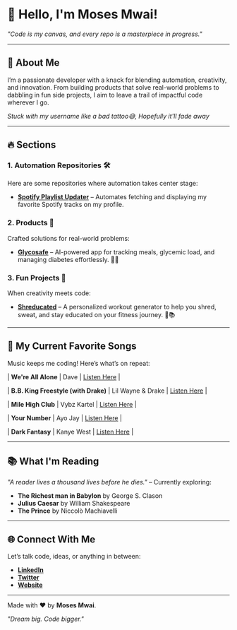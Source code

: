 # 👋 Hello, I'm Moses Mwai!

_"Code is my canvas, and every repo is a masterpiece in progress."_

---

## 🚀 About Me
I’m a passionate developer with a knack for blending automation, creativity, and innovation. From building products that solve real-world problems to dabbling in fun side projects, I aim to leave a trail of impactful code wherever I go.

_Stuck with my username like a bad tattoo😅, Hopefully it'll fade away_

---

## 🔥 Sections

### **1. Automation Repositories** 🛠️
Here are some repositories where automation takes center stage:
- [**Spotify Playlist Updater**](https://github.com/moses946/moses946) – Automates fetching and displaying my favorite Spotify tracks on my profile.
<!-- - [**GitHub Workflow Enhancer**](https://github.com/moses946/workflow-enhancer) – Boost your GitHub Actions with advanced workflows. -->

### **2. Products** 🚀
Crafted solutions for real-world problems:
<!-- - [**StockSasa**](https://github.com/moses946/stocksasa) – A mobile app for inventory management and sales tracking. -->
- [**Glycosafe**]() – AI-powered app for tracking meals, glycemic load, and managing diabetes effortlessly. 🍴🤖

### **3. Fun Projects** 🎉
When creativity meets code:
- [**Shreducated**](https://github.com/moses946/shreducated) – A personalized workout generator to help you shred, sweat, and stay educated on your fitness journey. 💪📚
<!-- - [**Kegel Counter**](https://github.com/username/kegel-counter) – A quirky app for pelvic floor exercises. -->

---

## 🎵 My Current Favorite Songs
Music keeps me coding! Here’s what’s on repeat:

<!-- start spotify -->
| **We're All Alone** | Dave | [Listen Here](https://open.spotify.com/track/22agj1ppHejR41cUyf7k6v) |
 
| **B.B. King Freestyle (with Drake)** | Lil Wayne & Drake | [Listen Here](https://open.spotify.com/track/6EW1fwOk4JHmTZKINZsyjB) |
 
| **Mile High Club** | Vybz Kartel | [Listen Here](https://open.spotify.com/track/4efivRH01IYzHcTyNJgg6E) |
 
| **Your Number** | Ayo Jay | [Listen Here](https://open.spotify.com/track/5J4FiKDJIdJ8AKx2gaWMt4) |
 
| **Dark Fantasy** | Kanye West | [Listen Here](https://open.spotify.com/track/7yNK27ZTpHew0c55VvIJgm) |
<!-- end spotify -->

---

## 📚 What I'm Reading
_"A reader lives a thousand lives before he dies."_ – Currently exploring:
- **The Richest man in Babylon** by George S. Clason
- **Julius Caesar** by William Shakespeare
- **The Prince** by Niccolò Machiavelli

---

## 🌐 Connect With Me
Let’s talk code, ideas, or anything in between:
- **[LinkedIn](https://linkedin.com/in/moses-mwai)**
- **[Twitter](https://twitter.com/mwaii__)**
- **[Website](https://portfolio.mosesmwai.me/)**

---

Made with ❤️ by **Moses Mwai**.

_"Dream big. Code bigger."_
